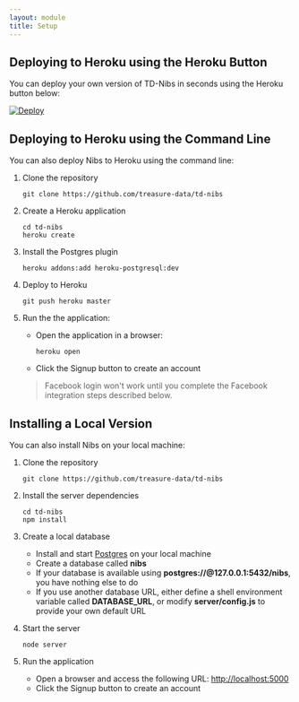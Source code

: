 ```yaml
---
layout: module
title: Setup
---
```


## Deploying to Heroku using the Heroku Button

You can deploy your own version of TD-Nibs in seconds using the Heroku button below:

[![Deploy](https://www.herokucdn.com/deploy/button.png)](https://heroku.com/deploy?template=https://github.com/treasure-data/td-nibs)
  
## Deploying to Heroku using the Command Line

You can also deploy Nibs to Heroku using the command line:

1. Clone the repository

    ```
    git clone https://github.com/treasure-data/td-nibs
    ```

1. Create a Heroku application

    ```
    cd td-nibs
    heroku create
    ```
    
1. Install the Postgres plugin    

    ```
    heroku addons:add heroku-postgresql:dev
    ```

1. Deploy to Heroku

    ```
    git push heroku master
    ```

1. Run the the application:
    - Open the application in a browser:

        ```
        heroku open
        ```
    - Click the Signup button to create an account
     
    > Facebook login won't work until you complete the Facebook integration steps described below.


## Installing a Local Version 

You can also install Nibs on your local machine:

1. Clone the repository

    ```
    git clone https://github.com/treasure-data/td-nibs
    ```

1. Install the server dependencies

    ```
    cd td-nibs
    npm install
    ```
    
1. Create a local database
    - Install and start [Postgres](http://www.postgresql.org/) on your local machine
    - Create a database called **nibs**
    - If your database is available using **postgres://@127.0.0.1:5432/nibs**, you have nothing else to do
    - If you use another database URL, either define a shell environment variable called **DATABASE_URL**, or modify **server/config.js** to provide your own default URL

1. Start the server    

    ```
    node server
    ```

1. Run the application
    - Open a browser and access the following URL:
        [http://localhost:5000](http://localhost:5000)
    - Click the Signup button to create an account
     

